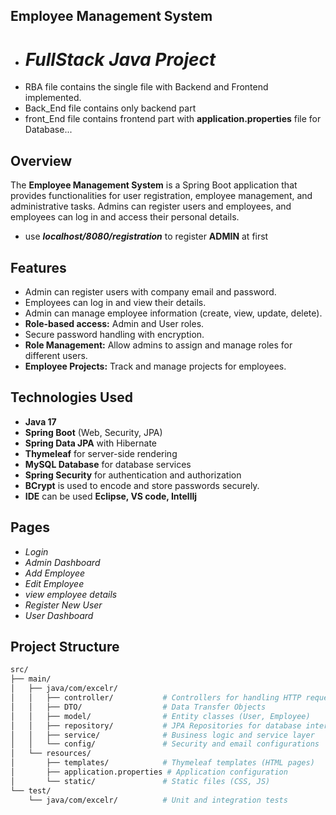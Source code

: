## Employee Management System
- # *FullStack Java Project*
- RBA file contains the single file with Backend and Frontend implemented.
- Back_End file contains only backend part
- front_End file contains frontend part with **application.properties** file for Database...
## Overview
The **Employee Management System** is a Spring Boot application that provides functionalities for user registration, employee management, and administrative tasks. Admins can register users and employees, and employees can log in and access their personal details.
- use ***localhost/8080/registration*** to register **ADMIN** at first

## Features
- Admin can register users with company email and password.
- Employees can log in and view their details.
- Admin can manage employee information (create, view, update, delete).
- **Role-based access:** Admin and User roles.
- Secure password handling with encryption.
- **Role Management:** Allow admins to assign and manage roles for different users.
- **Employee Projects:** Track and manage projects for employees.
  
## Technologies Used
- **Java 17**
- **Spring Boot** (Web, Security, JPA)
- **Spring Data JPA** with Hibernate
- **Thymeleaf** for server-side rendering
- **MySQL Database** for database services
- **Spring Security** for authentication and authorization 
- **BCrypt** is used to encode and store passwords securely.
- **IDE** can be used **Eclipse, VS code, IntellIj**
## Pages
- *Login*
- *Admin Dashboard*
- *Add Employee*
- *Edit Employee*
- *view employee details*
- *Register New User*
- *User Dashboard*
## Project Structure

```bash
src/
├── main/
│   ├── java/com/excelr/
│   │   ├── controller/           # Controllers for handling HTTP requests
│   │   ├── DTO/                  # Data Transfer Objects
│   │   ├── model/                # Entity classes (User, Employee)
│   │   ├── repository/           # JPA Repositories for database interaction
│   │   ├── service/              # Business logic and service layer
│   │   └── config/               # Security and email configurations
│   └── resources/
│       ├── templates/            # Thymeleaf templates (HTML pages)
│       ├── application.properties # Application configuration
│       └── static/               # Static files (CSS, JS)
└── test/
    └── java/com/excelr/          # Unit and integration tests
